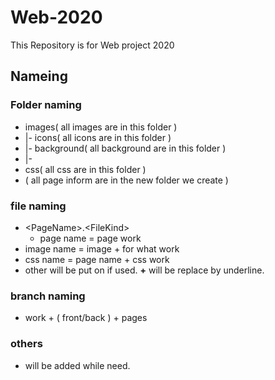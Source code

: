 # Web-2020
This Repository is for Web project 2020

## Nameing

### Folder naming

* images( all images are in this folder )
* |- icons( all icons are in this folder )
* |- background( all background are in this folder )
* |- 
* css( all css are in this folder )
* <pagename>( all page inform are in the new folder we create )

### file naming

* \<PageName\>.\<FileKind\> 
	* page name = page work
* image name = image + for what work
* css name = page name + css work
* other will be put on if used.
**+** will be replace by underline.


### branch naming

* work + ( front/back ) + pages

### others

* will be added while need.
